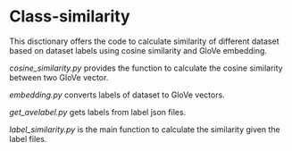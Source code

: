 # Class-similarity
This disctionary offers the code to calculate similarity of different dataset based on dataset labels using cosine similarity and GloVe embedding.

  *cosine_similarity.py* provides the function to calculate the cosine similarity between two GloVe vector.

  *embedding.py* converts labels of dataset to GloVe vectors.

  *get_avelabel.py* gets labels from label json files.

  *label_similarity.py* is the main function to calculate the similarity given the label files.
